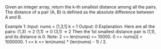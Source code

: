 Given an integer array, return the k-th smallest distance among all the pairs. The distance of a pair (A, B) is defined as the absolute difference between A and B.

Example 1:
Input:
nums = [1,3,1]
k = 1
Output: 0 
Explanation:
Here are all the pairs:
(1,3) -> 2
(1,1) -> 0
(3,1) -> 2
Then the 1st smallest distance pair is (1,1), and its distance is 0.
Note:
2 <= len(nums) <= 10000.
0 <= nums[i] < 1000000.
1 <= k <= len(nums) * (len(nums) - 1) / 2.
